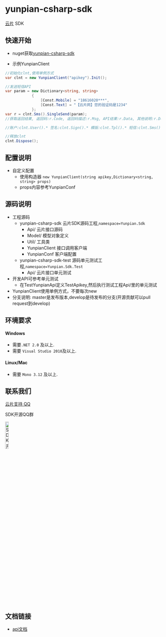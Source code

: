 yunpian-csharp-sdk
================================
[云片](https://www.yunpian.com/) SDK

## 快速开始

- nuget获取[yunpian-csharp-sdk](https://www.nuget.org/packages?q=Yunpian.Sdk)


- 示例YunpianClient

```csharp
//初始化clnt,使用单例方式
var clnt = new YunpianClient("apikey").Init();

//发送短信API
var param = new Dictionary<string, string>
            {
                [Const.Mobile] = "18616020***",
                [Const.Text] = "【云片网】您的验证码是1234"
            };
var r = clnt.Sms().SingleSend(param);
//获取返回结果, 返回码:r.Code, 返回码描述:r.Msg, API结果:r.Data, 其他说明:r.Detail, 调用异常:r.E

//账户:clnt.User().* 签名:clnt.Sign().* 模版:clnt.Tpl().* 短信:clnt.Sms().* 视频短信:clnt.VideoSms().* 语音:clnt.Voice().* 短链接:clnt.ShortUrl().*

//释放clnt
clnt.Dispose();
```

## 配置说明

- 自定义配置
	- 使用构造器 `new YunpianClient(string apikey,Dictionary<string, string> props)`
	- props内容参考YunpianConf

## 源码说明
- 工程源码
	- yunpian-csharp-sdk 云片SDK源码工程,`namespace=Yunpian.Sdk`
		- Api/ 云片接口源码
		- Model/ 模型对象定义
		- Util/ 工具类
		- YunpianClient 接口调用客户端
		- YunpianConf 客户端配置
	- yunpian-csharp-sdk-test 源码单元测试工程,`namespace=Yunpian.Sdk.Test`
		- Api/ 云片接口单元测试
- 开发API可参考单元测试
	- 在TestYunpianApi定义TestApikey,然后执行测试工程Api/里的单元测试
- YunpianClient使用单例方式，不要每次new
- 分支说明: master是发布版本,develop是待发布的分支(开源贡献可以pull request到develop)
## 环境要求

#### Windows
 - 需要`.NET 2.0` 及以上. 
 - 需要 `Visual Studio 2010`及以上.

#### Linux/Mac
 - 需要 `Mono 3.12` 及以上.

## 联系我们
[云片支持 QQ](https://static.meiqia.com/dist/standalone.html?eid=30951&groupid=0d20ab23ab4702939552b3f81978012f&metadata={"name":"github"})

SDK开源QQ群

<img src="doc/sdk_qq.jpeg" width="15%" alt="SDK开源QQ群"/>

## 文档链接
- [api文档](https://www.yunpian.com/dev-doc)

